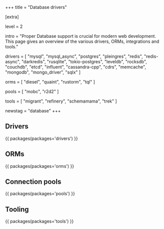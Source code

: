 +++
title = "Database drivers"

[extra]

level = 2

intro = "Proper Database support is crucial for modern web development. This page gives an overview of the various drivers, ORMs, integrations and tools."

drivers = [
  "mysql",
  "mysql_async",
  "postgres",
  "pleingres",
  "redis",
  "redis-async",
  "darkredis",
  "rusqlite",
  "tokio-postgres",
  "leveldb",
  "rocksdb",
  "couchdb",
  "etcd",
  "influent",
  "cassandra-cpp",
  "cdrs",
  "memcache",
  "mongodb",
  "mongo_driver",
  "sqlx"
]

orms = [
  "diesel",
  "quaint",
  "rustorm",
  "tql"
]

pools = [
    "mobc",
    "r2d2"
]

tools = [
  "migrant",
  "refinery",
  "schemamama",
  "trek"
]

newstag = "database"
+++

<h2 id="drivers">Drivers</h2>

{{ packages(packages='drivers') }}

<h2 id="orms">ORMs</h2>

{{ packages(packages='orms') }}

<h2 id="pools">Connection pools</h2>

{{ packages(packages='pools') }}

<h2 id="tooling">Tooling</h2>

{{ packages(packages='tools') }}


